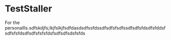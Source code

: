 # TestStaller
For the personallls.sdfskdjfs;lkjfslkjfsdfdasdsdfssfdssdfsdfsfsdfssdfsdfsfdsdfsfddsfsdfsfsfdsdfsdfsfsfsfdsfsdfsdfsdsfsfds